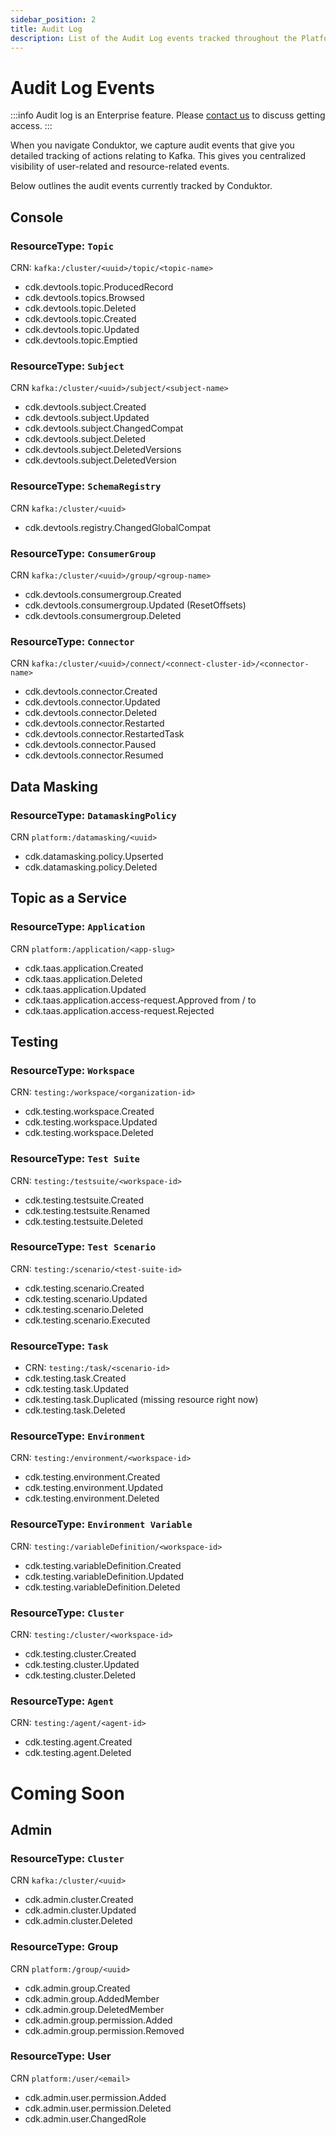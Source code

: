 ```yaml
---
sidebar_position: 2
title: Audit Log
description: List of the Audit Log events tracked throughout the Platform
---
```


# Audit Log Events

:::info
Audit log is an Enterprise feature. Please [contact us](https://www.conduktor.io/contact) to discuss getting access.
:::

When you navigate Conduktor, we capture audit events that give you detailed tracking of actions relating to Kafka. This gives you centralized visibility of user-related and resource-related events. 

Below outlines the audit events currently tracked by Conduktor.

## Console
### ResourceType: `Topic`
CRN: `kafka:/cluster/<uuid>/topic/<topic-name>`  
- cdk.devtools.topic.ProducedRecord
- cdk.devtools.topics.Browsed
- cdk.devtools.topic.Deleted
- cdk.devtools.topic.Created
- cdk.devtools.topic.Updated
- cdk.devtools.topic.Emptied  
### ResourceType: `Subject`
CRN `kafka:/cluster/<uuid>/subject/<subject-name>`
- cdk.devtools.subject.Created
- cdk.devtools.subject.Updated
- cdk.devtools.subject.ChangedCompat
- cdk.devtools.subject.Deleted
- cdk.devtools.subject.DeletedVersions
- cdk.devtools.subject.DeletedVersion
### ResourceType: `SchemaRegistry`
CRN `kafka:/cluster/<uuid>`
- cdk.devtools.registry.ChangedGlobalCompat
### ResourceType: `ConsumerGroup`
CRN `kafka:/cluster/<uuid>/group/<group-name>`
- cdk.devtools.consumergroup.Created
- cdk.devtools.consumergroup.Updated (ResetOffsets)
- cdk.devtools.consumergroup.Deleted
### ResourceType: `Connector`
CRN `kafka:/cluster/<uuid>/connect/<connect-cluster-id>/<connector-name>`
- cdk.devtools.connector.Created
- cdk.devtools.connector.Updated
- cdk.devtools.connector.Deleted
- cdk.devtools.connector.Restarted
- cdk.devtools.connector.RestartedTask
- cdk.devtools.connector.Paused
- cdk.devtools.connector.Resumed
## Data Masking
### ResourceType: `DatamaskingPolicy`
CRN `platform:/datamasking/<uuid>`
- cdk.datamasking.policy.Upserted
- cdk.datamasking.policy.Deleted

## Topic as a Service
### ResourceType: `Application`
CRN `platform:/application/<app-slug>`
- cdk.taas.application.Created
- cdk.taas.application.Deleted
- cdk.taas.application.Updated
- cdk.taas.application.access-request.Approved
from / to
- cdk.taas.application.access-request.Rejected
## Testing
### ResourceType: `Workspace`
CRN: `testing:/workspace/<organization-id>`
- cdk.testing.workspace.Created
- cdk.testing.workspace.Updated
- cdk.testing.workspace.Deleted
### ResourceType: `Test Suite`
CRN: `testing:/testsuite/<workspace-id>`
- cdk.testing.testsuite.Created
- cdk.testing.testsuite.Renamed
- cdk.testing.testsuite.Deleted
### ResourceType: `Test Scenario`
CRN: `testing:/scenario/<test-suite-id>`
- cdk.testing.scenario.Created
- cdk.testing.scenario.Updated
- cdk.testing.scenario.Deleted
- cdk.testing.scenario.Executed
### ResourceType: `Task` 
- CRN: `testing:/task/<scenario-id>`
- cdk.testing.task.Created
- cdk.testing.task.Updated
- cdk.testing.task.Duplicated (missing resource right now)
- cdk.testing.task.Deleted
### ResourceType: `Environment`
CRN: `testing:/environment/<workspace-id>`
- cdk.testing.environment.Created
- cdk.testing.environment.Updated
- cdk.testing.environment.Deleted
### ResourceType: `Environment Variable`
CRN: `testing:/variableDefinition/<workspace-id>`
- cdk.testing.variableDefinition.Created
- cdk.testing.variableDefinition.Updated
- cdk.testing.variableDefinition.Deleted
### ResourceType: `Cluster`
CRN: `testing:/cluster/<workspace-id>`
- cdk.testing.cluster.Created
- cdk.testing.cluster.Updated
- cdk.testing.cluster.Deleted
### ResourceType: `Agent`
CRN: `testing:/agent/<agent-id>`
- cdk.testing.agent.Created
- cdk.testing.agent.Deleted

# Coming Soon

## Admin
### ResourceType: `Cluster`
CRN `kafka:/cluster/<uuid>`
- cdk.admin.cluster.Created
- cdk.admin.cluster.Updated
- cdk.admin.cluster.Deleted
### ResourceType: Group
CRN `platform:/group/<uuid>`
- cdk.admin.group.Created
- cdk.admin.group.AddedMember
- cdk.admin.group.DeletedMember
- cdk.admin.group.permission.Added
- cdk.admin.group.permission.Removed
### ResourceType: User
CRN `platform:/user/<email>`
- cdk.admin.user.permission.Added
- cdk.admin.user.permission.Deleted
- cdk.admin.user.ChangedRole